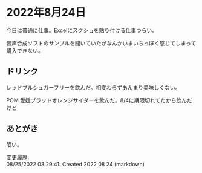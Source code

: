 # 2022年8月24日

今日は普通に仕事。Excelにスクショを貼り付ける仕事つらい。

音声合成ソフトのサンプルを聞いていたがなんかいまいちっぽく感じてしまって購入できない。

## ドリンク

レッドブルシュガーフリーを飲んだ。相変わらずあんまり美味しくない。

POM 愛媛ブラッドオレンジサイダーを飲んだ。8/4に期限切れてたから飲んだけど

## あとがき

眠い。

変更履歴:  
08/25/2022 03:29:41: Created 2022 08 24 (markdown)  
